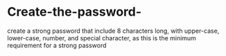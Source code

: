 # Create-the-password-

create a strong password that include 8 characters long, with upper-case, lower-case, number, and special character, as this is the minimum requirement for a strong password

